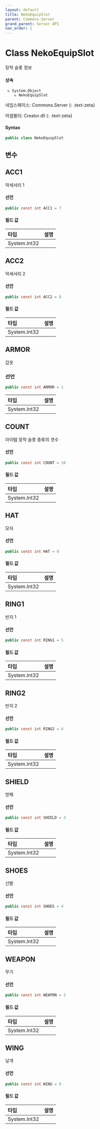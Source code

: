 ```yaml
---
layout: default
title: NekoEquipSlot
parent: Commons.Server
grand_parent: Server API
nav_order: 1
---
```


# Class NekoEquipSlot
장착 슬롯 정보

#### 상속

```
 ↳ System.Object
    ↳ NekoEquipSlot
```
네임스페이스: Commons.Server
{: .text-zeta}

어셈블리: Creator.dll
{: .text-zeta}

#### Syntax

```cs
public class NekoEquipSlot
```
## 변수

## ACC1
악세서리 1

#### 선언

```cs
public const int ACC1 = 7
```

#### 필드 값

|타입|설명|
|:--|:--|
|System.Int32| |

## ACC2

악세서리 2

#### 선언
```cs
public const int ACC2 = 8
```

#### 필드 값

|타입|설명|
|:--|:--|
|System.Int32| |

## ARMOR

갑옷

### 선언

```cs
public const int ARMOR = 1
```

|타입|설명|
|:--|:--|
|System.Int32| |	

## COUNT

아이템 장착 슬롯 종류의 갯수

#### 선언

```cs
public const int COUNT = 10
```

#### 필드 값

|타입|설명|
|:--|:--|
|System.Int32| |

## HAT

모자

#### 선언

```cs
public const int HAT = 0
```

#### 필드 값

|타입|설명|
|:--|:--|
|System.Int32| |

## RING1
반지 1

#### 선언
```cs
public const int RING1 = 5
```

#### 필드 값

|타입|설명|
|:--|:--|
|System.Int32| |

## RING2
반지 2

#### 선언
```cs
public const int RING2 = 6
```

#### 필드 값

|타입|설명|
|:--|:--|
|System.Int32| |

## SHIELD
방패

#### 선언

```cs
public const int SHIELD = 3
```

#### 필드 값

|타입|설명|
|:--|:--|
|System.Int32| |

## SHOES
신발

#### 선언

```cs
public const int SHOES = 4
```

#### 필드 값

|타입|설명|
|:--|:--|
|System.Int32| |

## WEAPON
무기

#### 선언

```cs
public const int WEAPON = 2
```

#### 필드 값

|타입|설명|
|:--|:--|
|System.Int32| |

## WING
날개

#### 선언
```cs
public const int WING = 9
```

#### 필드 값

|타입|설명|
|:--|:--|
|System.Int32| |